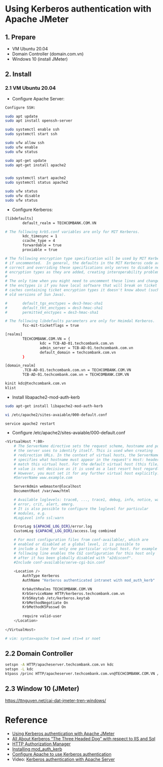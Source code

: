 # Using Kerberos authentication with Apache JMeter

## 1. Prepare

- VM Ubuntu 20.04
- Domain Controller (domain.com.vn)
- Windows 10 (install JMeter)

## 2. Install

### 2.1 VM Ubuntu 20.04

- Configure Apache Server:
```bash
Configure SSH:

sudo apt update
sudo apt install openssh-server

sudo systemctl enable ssh
sudo systemctl start ssh

sudo ufw allow ssh
sudo ufw enable
sudo ufw status

sudo apt-get update
sudo apt-get install apache2


sudo systemctl start apache2
sudo systemctl status apache2

sudo ufw status
sudo ufw disable
sudo ufw status
```
- Configure Kerberos:
```bash
[libdefaults]
        default_realm = TECHCOMBANK.COM.VN

# The following krb5.conf variables are only for MIT Kerberos.
        kdc_timesync = 1
        ccache_type = 4
        forwardable = true
        proxiable = true

# The following encryption type specification will be used by MIT Kerberos
# if uncommented.  In general, the defaults in the MIT Kerberos code are
# correct and overriding these specifications only serves to disable new
# encryption types as they are added, creating interoperability problems.
#
# The only time when you might need to uncomment these lines and change
# the enctypes is if you have local software that will break on ticket
# caches containing ticket encryption types it doesn't know about (such as
# old versions of Sun Java).

#       default_tgs_enctypes = des3-hmac-sha1
#       default_tkt_enctypes = des3-hmac-sha1
#       permitted_enctypes = des3-hmac-sha1

# The following libdefaults parameters are only for Heimdal Kerberos.
        fcc-mit-ticketflags = true

[realms]
        TECHCOMBANK.COM.VN = {
                kdc = TCB-AD-01.techcombank.com.vn
                admin_server = TCB-AD-01.techcombank.com.vn
                default_domain = techcombank.com.vn
        }

[domain_realm]
        .TCB-AD-01.techcombank.com.vn = TECHCOMBANK.COM.VN
        TCB-AD-01.techcombank.com.vn = TECHCOMBANK.COM.VN

kinit kdc@techcombank.com.vn
klist
```

- Install libapache2-mod-auth-kerb
```bash
sudo apt-get install libapache2-mod-auth-kerb

vi /etc/apache2/sites-avaiable/000-default.conf

service apache2 restart
```
- Configure /etc/apache2/sites-avaiable/000-default.conf
```bash
<VirtualHost *:80>
	# The ServerName directive sets the request scheme, hostname and port that
	# the server uses to identify itself. This is used when creating
	# redirection URLs. In the context of virtual hosts, the ServerName
	# specifies what hostname must appear in the request's Host: header to
	# match this virtual host. For the default virtual host (this file) this
	# value is not decisive as it is used as a last resort host regardless.
	# However, you must set it for any further virtual host explicitly.
	#ServerName www.example.com

	ServerAdmin webmaster@localhost
	DocumentRoot /var/www/html

	# Available loglevels: trace8, ..., trace1, debug, info, notice, warn,
	# error, crit, alert, emerg.
	# It is also possible to configure the loglevel for particular
	# modules, e.g.
	#LogLevel info ssl:warn

	ErrorLog ${APACHE_LOG_DIR}/error.log
	CustomLog ${APACHE_LOG_DIR}/access.log combined

	# For most configuration files from conf-available/, which are
	# enabled or disabled at a global level, it is possible to
	# include a line for only one particular virtual host. For example the
	# following line enables the CGI configuration for this host only
	# after it has been globally disabled with "a2disconf".
	#Include conf-available/serve-cgi-bin.conf
 
 	<Location />
		AuthType Kerberos
		AuthName "Kerberos authenticated intranet with mod_auth_kerb"

		KrbAuthRealms TECHCOMBANK.COM.VN
		KrbServiceName HTTP/kerberos.techcombank.com.vn
		Krb5Keytab /etc/kerberos.keytab
		KrbMethodNegotiate On
		KrbMethodK5Passwd On
		
		require valid-user
	</Location>
 
</VirtualHost>

# vim: syntax=apache ts=4 sw=4 sts=4 sr noet
```
## 2.2 Domain Controller
```bash
setspn -A HTTP/apacheserver.techcombank.com.vn kdc
setspn -L kdc
ktpass /princ HTTP/apacheserver.techcombank.com.vn@TECHCOMBANK.COM.VN /mapuser kdc@techcombank.com.vn /pass admin@123 /out c:kerberos.keytab KRBS_NT_PRINCIPAL /crypto ALL
```
## 2.3 Window 10 (JMeter)

https://ttnguyen.net/cai-dat-jmeter-tren-windows/

# Reference

- [Using Kerberos authentication with Apache JMeter](https://www.robin-gueldenpfennig.de/2022/05/using-kerberos-authentication-with-apache-jmeter/)
- [All About Kerberos “The Three Headed Dog” with respect to IIS and Sql](https://learn.microsoft.com/en-us/archive/blogs/chiranth/all-about-kerberos-the-three-headed-dog-with-respect-to-iis-and-sql)
- [HTTP Authorization Manager](https://jmeter.apache.org/usermanual/component_reference.html#HTTP_Authorization_Manager)
- [Installing mod_auth_kerb](https://modauthkerb.sourceforge.net/install.html)
- [Configure Apache to use Kerberos authentication](https://edzeame.wordpress.com/2022/11/02/configure-apache-to-use-kerberos-authentication/)
- Video: [Kerberos authentication with Apache Server](https://www.youtube.com/watch?v=i5efYHYZlyQ)



